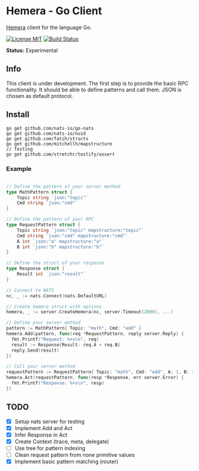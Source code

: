 # Hemera - Go Client
[Hemera](https://github.com/hemerajs/hemera) client for the language Go.

[![License MIT](https://img.shields.io/badge/License-MIT-blue.svg)](http://opensource.org/licenses/MIT)
[![Build Status](https://travis-ci.org/hemerajs/go-hemera.svg?branch=master)](http://travis-ci.org/hemerajs/go-hemera)

**Status:** Experimental

## Info
This client is under development. The first step is to provide the basic RPC functionality. It should be able to define patterns and call them.
JSON is chosen as default protocol.

## Install

```
go get github.com/nats-io/go-nats
go get github.com/nats-io/nuid
go get github.com/fatih/structs
go get github.com/mitchellh/mapstructure
// Testing
go get github.com/stretchr/testify/assert
```

### Example

```go

// Define the pattern of your server method
type MathPattern struct {
	Topic string `json:"topic"`
	Cmd string `json:"cmd"`
}

// Define the pattern of your RPC
type RequestPattern struct {
	Topic string `json:"topic" mapstructure:"topic"`
	Cmd string `json:"cmd" mapstructure:"cmd"`
	A int `json:"a" mapstructure:"a"`
	B int `json:"b" mapstructure:"b"`
}

// Define the struct of your response
type Response struct {
	Result int `json:"result"`
}

// Connect to NATS
nc, _ := nats.Connect(nats.DefaultURL)

// Create hemera struct with options
hemera, _ := server.CreateHemera(nc, server.Timeout(2000), ...)

// Define your server method
pattern := MathPattern{ Topic: "math", Cmd: "add" }
hemera.Add(pattern, func(req *RequestPattern, reply server.Reply) {
  fmt.Printf("Request: %+v\n", req)
  result := Response{Result: req.A + req.B}
  reply.Send(result)
})

// Call your server method
requestPattern := RequestPattern{ Topic: "math", Cmd: "add", A: 1, B: 2 }
hemera.Act(requestPattern, func(resp *Response, err server.Error) {
  fmt.Printf("Response: %+v\n", resp)
})
```

## TODO
- [X] Setup nats server for testing
- [X] Implement Add and Act
- [X] Infer Response in Act
- [X] Create Context (trace, meta, delegate)
- [ ] Use tree for pattern indexing
- [ ] Clean request pattern from none primitive values
- [X] Implement basic pattern matching (router)
